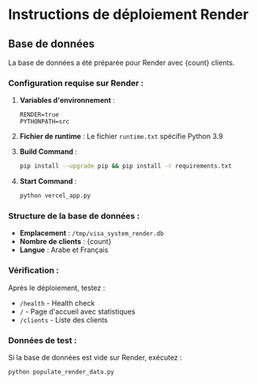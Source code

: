 # Instructions de déploiement Render

## Base de données

La base de données a été préparée pour Render avec {count} clients.

### Configuration requise sur Render :

1. **Variables d'environnement** :
   ```
   RENDER=true
   PYTHONPATH=src
   ```

2. **Fichier de runtime** :
   Le fichier `runtime.txt` spécifie Python 3.9

3. **Build Command** :
   ```bash
   pip install --upgrade pip && pip install -r requirements.txt
   ```

4. **Start Command** :
   ```bash
   python vercel_app.py
   ```

### Structure de la base de données :

- **Emplacement** : `/tmp/visa_system_render.db`
- **Nombre de clients** : {count}
- **Langue** : Arabe et Français

### Vérification :

Après le déploiement, testez :
- `/health` - Health check
- `/` - Page d'accueil avec statistiques
- `/clients` - Liste des clients

### Données de test :

Si la base de données est vide sur Render, exécutez :
```bash
python populate_render_data.py
```

